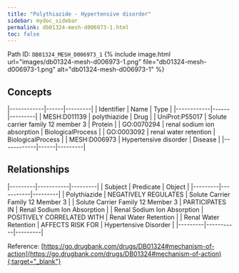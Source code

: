 ```yaml
---
title: "Polythiazide - Hypertensive disorder"
sidebar: mydoc_sidebar
permalink: db01324-mesh-d006973-1.html
toc: false 
---
```



Path ID: `DB01324_MESH_D006973_1`
{% include image.html url="images/db01324-mesh-d006973-1.png" file="db01324-mesh-d006973-1.png" alt="db01324-mesh-d006973-1" %}

## Concepts

|------------|------|---------|
| Identifier | Name | Type    |
|------------|------|---------|
| MESH:D011139 | polythiazide | Drug |
| UniProt:P55017 | Solute carrier family 12 member 3 | Protein |
| GO:0070294 | renal sodium ion absorption | BiologicalProcess |
| GO:0003092 | renal water retention | BiologicalProcess |
| MESH:D006973 | Hypertensive disorder | Disease |
|------------|------|---------|

## Relationships

|---------|-----------|---------|
| Subject | Predicate | Object  |
|---------|-----------|---------|
| Polythiazide | NEGATIVELY REGULATES | Solute Carrier Family 12 Member 3 |
| Solute Carrier Family 12 Member 3 | PARTICIPATES IN | Renal Sodium Ion Absorption |
| Renal Sodium Ion Absorption | POSITIVELY CORRELATED WITH | Renal Water Retention |
| Renal Water Retention | AFFECTS RISK FOR | Hypertensive Disorder |
|---------|-----------|---------|

Reference: [https://go.drugbank.com/drugs/DB01324#mechanism-of-action](https://go.drugbank.com/drugs/DB01324#mechanism-of-action){:target="_blank"}